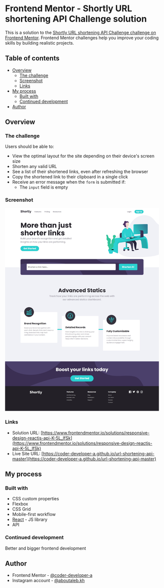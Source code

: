 # Frontend Mentor - Shortly URL shortening API Challenge solution

This is a solution to the [Shortly URL shortening API Challenge challenge on Frontend Mentor](https://www.frontendmentor.io/challenges/url-shortening-api-landing-page-2ce3ob-G). Frontend Mentor challenges help you improve your coding skills by building realistic projects. 

## Table of contents

- [Overview](#overview)
  - [The challenge](#the-challenge)
  - [Screenshot](#screenshot)
  - [Links](#links)
- [My process](#my-process)
  - [Built with](#built-with)
  - [Continued development](#continued-development)
- [Author](#author)

## Overview

### The challenge

Users should be able to:

- View the optimal layout for the site depending on their device's screen size
- Shorten any valid URL
- See a list of their shortened links, even after refreshing the browser
- Copy the shortened link to their clipboard in a single click
- Receive an error message when the `form` is submitted if:
  - The `input` field is empty

### Screenshot

![](./screenshot.jpg)

### Links

- Solution URL: [https://www.frontendmentor.io/solutions/responsive-design-reactjs-api-K-5L_lfSk](https://www.frontendmentor.io/solutions/responsive-design-reactjs-api-K-5L_lfSk)
- Live Site URL: [https://coder-developer-a.github.io/url-shortening-api-master](https://coder-developer-a.github.io/url-shortening-api-master)

## My process

### Built with

- CSS custom properties
- Flexbox
- CSS Grid
- Mobile-first workflow
- [React](https://reactjs.org/) - JS library
- API

### Continued development

Better and bigger frontend development

## Author

- Frontend Mentor - [@coder-developer-a](https://www.frontendmentor.io/profile/coder-developer-a)
- Instagram account - [@aboutaleb.kh](https://www.instagram.com/aboutaleb.kh)